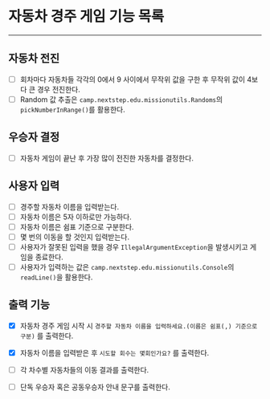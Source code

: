 # 자동차 경주 게임 기능 목록

---

## 자동차 전진
- [ ] 회차마다 자동차들 각각의 0에서 9 사이에서 무작위 값을 구한 후 무작위 값이 4보다 큰 경우 전진한다.
- [ ] Random 값 추출은 `camp.nextstep.edu.missionutils.Randoms`의 `pickNumberInRange()`를 활용한다.
## 우승자 결정
- [ ] 자동차 게임이 끝난 후 가장 많이 전진한 자동차를 결정한다. 

## 사용자 입력
- [ ] 경주할 자동차 이름을 입력받는다.
- [ ] 자동차 이름은 5자 이하로만 가능하다.
- [ ] 자동차 이름은 쉼표 기준으로 구분한다.
- [ ] 몇 번의 이동을 할 것인지 입력받는다.
- [ ] 사용자가 잘못된 입력을 했을 경우 `IllegalArgumentException`을 발생시키고 게임을 종료한다.
- [ ] 사용자가 입력하는 값은 `camp.nextstep.edu.missionutils.Console`의 `readLine()`을 활용한다.

## 출력 기능
- [x] 자동차 경주 게임 시작 시 `경주할 자동차 이름을 입력하세요.(이름은 쉼표(,) 기준으로 구분)` 를 출력한다.
- [x] 자동차 이름을 입력받은 후 `시도할 회수는 몇회인가요?` 를 출력한다.
- [ ] 각 차수별 자동차들의 이동 결과를 출력한다.
- [ ] 단독 우승자 혹은 공동우승자 안내 문구를 출력한다.

